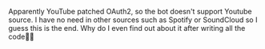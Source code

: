 Apparently YouTube patched OAuth2, so the bot doesn't support Youtube source. I have no need in other sources such as Spotify or SoundCloud so I guess this is the end. Why do I even find out about it after writing all the code🙂🔫
